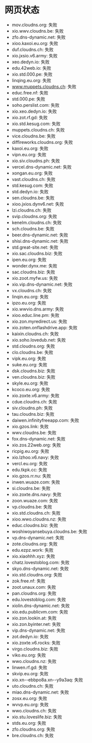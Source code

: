 # 网页状态
- mov.cloudns.org: 失败
- xio.wwv.cloudns.be: 失败
- zfo.dns-dynamic.net: 失败
- xioo.kaxoi.eu.org: 失败
- duf.cloudns.ch: 失败
- xio.jxsio.v6.army: 失败
- xeo.dedyn.io: 失败
- edu.42web.io: 失败
- xio.std.000.pe: 失败
- linqing.eu.org: 失败
- www.muppets.cloudns.ch: 失败
- educ.free.nf: 失败
- std.000.pe: 失败
- soho.perslist.com: 失败
- xio.xeo.dedyn.io: 失败
- xio.zot.rf.gd: 失败
- xio.std.kesug.com: 失败
- muppets.cloudns.ch: 失败
- vice.cloudns.be: 失败
- diffireworks.cloudns.org: 失败
- kaxoi.eu.org: 失败
- vipn.eu.org: 失败
- xio.siv.cloudns.ph: 失败
- vercel.dns-dynamic.net: 失败
- xongan.eu.org: 失败
- vast.cloudns.ch: 失败
- std.kesug.com: 失败
- std.dedyn.io: 失败
- sen.cloudns.be: 失败
- xioo.jxios.dynv6.net: 失败
- lzi.cloudns.ch: 失败
- svip.cloudns.org: 失败
- kenelm.cloudns.ch: 失败
- sch.cloudns.be: 失败
- beer.dns-dynamic.net: 失败
- shisi.dns-dynamic.net: 失败
- std.great-site.net: 失败
- xio.sac.cloudns.biz: 失败
- ipen.eu.org: 失败
- wonder.dynx.me: 失败
- sac.cloudns.biz: 失败
- xio.zoot.myfw.us: 失败
- xio.vip.dns-dynamic.net: 失败
- vx.cloudns.ch: 失败
- linqin.eu.org: 失败
- ipzo.eu.org: 失败
- xio.wwvio.dns.army: 失败
- xioo.educ.line.pm: 失败
- xio.zon.myredirect.us: 失败
- xio.zoten.onflashdrive.app: 失败
- kaixin.cloudns.ch: 失败
- xio.soho.lovedub.net: 失败
- std.cloudns.org: 失败
- clo.cloudns.be: 失败
- vipk.eu.org: 失败
- suke.eu.org: 失败
- dsk.cloudns.biz: 失败
- ven.cloudns.biz: 失败
- skyle.eu.org: 失败
- kcoco.eu.org: 失败
- xio.zoxte.v6.army: 失败
- cdue.cloudns.ch: 失败
- siv.cloudns.ph: 失败
- tau.cloudns.biz: 失败
- daiwen.infinityfreeapp.com: 失败
- xio.gzos.link: 失败
- wwv.cloudns.be: 失败
- fox.dns-dynamic.net: 失败
- xio.zos.22web.org: 失败
- ricpig.eu.org: 失败
- xio.lzhoo.v6.navy: 失败
- vercl.eu.org: 失败
- edu.tkpk.cc: 失败
- xio.gzos.rr.nu: 失败
- inwen.wuaze.com: 失败
- si.cloudns.be: 失败
- xio.zoxte.dns.navy: 失败
- zoon.wuaze.com: 失败
- vp.cloudns.be: 失败
- xio.std.cloudns.ch: 失败
- xioo.wwo.cloudns.nz: 失败
- educ.cloudns.biz: 失败
- woshiwoyansebuya.cloudns.be: 失败
- vp.dns-dynamic.net: 失败
- zote.cloudns.org: 失败
- edu.ezpz.work: 失败
- xio.xiaohhh.xyz: 失败
- chatz.lovestoblog.com: 失败
- skyo.dns-dynamic.net: 失败
- xio.std.cloudns.org: 失败
- zok.free.nf: 失败
- zoot.unaux.com: 失败
- pan.cloudns.org: 失败
- edu.lovestoblog.com: 失败
- xiolin.dns-dynamic.net: 失败
- xio.edu.publicvm.com: 失败
- xio.zon.lookin.at: 失败
- xio.zon.byinter.net: 失败
- vip.dns-dynamic.net: 失败
- zot.dedyn.io: 失败
- xio.zoxte.v6.rocks: 失败
- virgo.cloudns.biz: 失败
- viko.eu.org: 失败
- wwo.cloudns.nz: 失败
- linwen.rf.gd: 失败
- skvip.eu.org: 失败
- xio.xn--ebbpo8a.xn--y9a3aq: 失败
- uto.cloudns.ch: 失败
- miao.dns-dynamic.net: 失败
- zosx.eu.org: 失败
- wvvp.eu.org: 失败
- wwo.cloudns.ch: 失败
- xio.stu.loveslife.biz: 失败
- stds.eu.org: 失败
- zfo.cloudns.org: 失败
- bre.cloudns.ch: 失败
